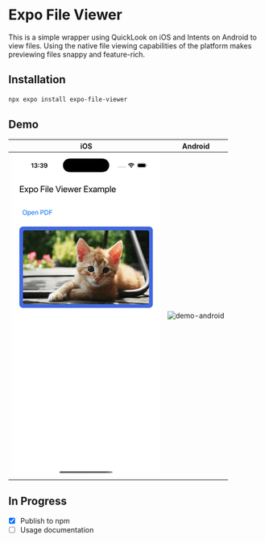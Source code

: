 # Expo File Viewer

This is a simple wrapper using QuickLook on iOS and Intents on Android to view files.
Using the native file viewing capabilities of the platform makes previewing files snappy and feature-rich.

## Installation

```sh
npx expo install expo-file-viewer
```

## Demo

iOS | Android
--- | ---
![demo-ios](./demo-ios.gif) | ![demo-android](./demo-android.gif)

## In Progress

- [x] Publish to npm
- [ ] Usage documentation
